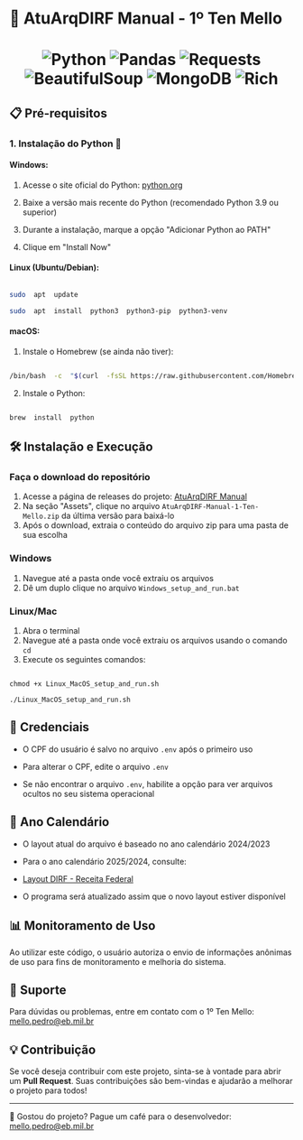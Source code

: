 # 🚀 AtuArqDIRF Manual - 1º Ten Mello

  # <p align="center"> ![Python](https://img.shields.io/badge/Python-3776AB?style=for-the-badge&logo=python&logoColor=white) ![Pandas](https://img.shields.io/badge/Pandas-150458?style=for-the-badge&logo=pandas&logoColor=white) ![Requests](https://img.shields.io/badge/Requests-FF6F20?style=for-the-badge&logo=requests&logoColor=white) ![BeautifulSoup](https://img.shields.io/badge/BeautifulSoup-8A3FFC?style=for-the-badge&logo=python&logoColor=white) ![MongoDB](https://img.shields.io/badge/MongoDB-47A248?style=for-the-badge&logo=mongodb&logoColor=white) ![Rich](https://img.shields.io/badge/Rich-7C7C7C?style=for-the-badge&logoColor=white) 
  </p>

## 📋 Pré-requisitos

  

### 1. Instalação do Python 🐍

  

#### Windows:

1. Acesse o site oficial do Python: [python.org](https://www.python.org/downloads/)

2. Baixe a versão mais recente do Python (recomendado Python 3.9 ou superior)

3. Durante a instalação, marque a opção "Adicionar Python ao PATH"

4. Clique em "Install Now"

  

#### Linux (Ubuntu/Debian):

```bash

sudo  apt  update

sudo  apt  install  python3  python3-pip  python3-venv

```

  

#### macOS:

1. Instale o Homebrew (se ainda não tiver):

```bash

/bin/bash  -c  "$(curl  -fsSL https://raw.githubusercontent.com/Homebrew/install/HEAD/install.sh)"

```

2. Instale o Python:

```bash

brew  install  python

```

  

## 🛠️ Instalação e Execução

### Faça o download do repositório
1. Acesse a página de releases do projeto: [AtuArqDIRF Manual](https://github.com/pedromello99/ArqDirf-Manual-1--Ten-Mello/releases)
2. Na seção "Assets", clique no arquivo `AtuArqDIRF-Manual-1-Ten-Mello.zip` da última versão para baixá-lo
3. Após o download, extraia o conteúdo do arquivo zip para uma pasta de sua escolha

  

### Windows
1. Navegue até a pasta onde você extraiu os arquivos
2. Dê um duplo clique no arquivo `Windows_setup_and_run.bat`

### Linux/Mac
1. Abra o terminal
2. Navegue até a pasta onde você extraiu os arquivos usando o comando `cd`
3. Execute os seguintes comandos:

```

chmod +x Linux_MacOS_setup_and_run.sh

./Linux_MacOS_setup_and_run.sh

```

  

## 🔐 Credenciais

- O CPF do usuário é salvo no arquivo `.env` após o primeiro uso

- Para alterar o CPF, edite o arquivo `.env`

- Se não encontrar o arquivo `.env`, habilite a opção para ver arquivos ocultos no seu sistema operacional

  

## 📅 Ano Calendário

- O layout atual do arquivo é baseado no ano calendário 2024/2023

- Para o ano calendário 2025/2024, consulte:

- [Layout DIRF - Receita Federal](https://www.gov.br/receitafederal/pt-br/centrais-de-conteudo/publicacoes/documentos-tecnicos/dirf)

- O programa será atualizado assim que o novo layout estiver disponível

  

## 📊 Monitoramento de Uso

Ao utilizar este código, o usuário autoriza o envio de informações anônimas de uso para fins de monitoramento e melhoria do sistema.

  

## 🤝 Suporte

Para dúvidas ou problemas, entre em contato com o 1º Ten Mello: mello.pedro@eb.mil.br

  

## 💡 Contribuição 
Se você deseja contribuir com este projeto, sinta-se à vontade para abrir um **Pull Request**. Suas contribuições são bem-vindas e ajudarão a melhorar o projeto para todos!

  

---

  

💖 Gostou do projeto? Pague um café para o desenvolvedor: mello.pedro@eb.mil.br
